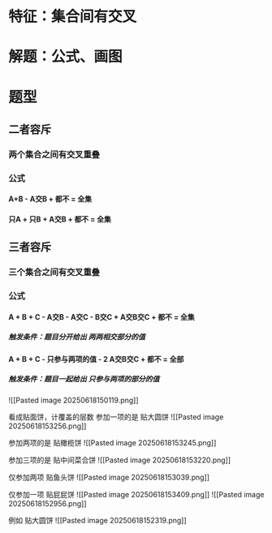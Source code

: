 # 特征：集合间有交叉
# 解题：公式、画图
# 题型
## 二者容斥
### 两个集合之间有交叉重叠
### 公式
#### A+B - A交B + 都不 = 全集
#### 只A + 只B + A交B + 都不 = 全集

## 三者容斥
### 三个集合之间有交叉重叠
### 公式
#### A + B + C - A交B - A交C - B交C + A交B交C + 都不 = 全集
##### 触发条件：题目分开给出 两两相交部分的值
#### A + B + C - 只参与两项的值 - 2 A交B交C + 都不 = 全部
##### 触发条件：题目一起给出 只参与两项的部分的值

![[Pasted image 20250618150119.png]]

看成贴面饼，计覆盖的层数
参加一项的是 贴大圆饼
![[Pasted image 20250618153256.png]]

参加两项的是 贴橄榄饼
![[Pasted image 20250618153245.png]]

参加三项的是 贴中间菜合饼
![[Pasted image 20250618153220.png]]

仅参加两项 贴鱼头饼
![[Pasted image 20250618153039.png]]

仅参加一项 贴屁屁饼
![[Pasted image 20250618153409.png]]
![[Pasted image 20250618152956.png]]

例如 贴大圆饼
![[Pasted image 20250618152319.png]]
